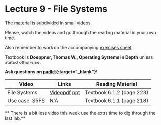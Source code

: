 # Lecture 9 - File Systems

The material is subdivided in small videos.

Please, watch the videos and go through the reading material in your own time.

Also remember to work on the accompanying [exercises sheet](../exercises/EXERCISES9.html)

Textbook is **Doeppner, Thomas W., Operating Systems in Depth** unless stated otherwise.

**Ask questions on [padlet](https://uob.padlet.org/sanjayrawat/nndaw2bef7vf8jgr){:target="_blank"}!**

| Video                   | Links                     |        Reading Material                                                                                                                                                                                      |
|-------------------------|---------------------------|----------------------------------------------------------------------------------------------------------------------------------------------------------------------------------------------|
| File Systems | [Video](https://web.microsoftstream.com/video/e925d773-ef98-4f44-b8a1-b73656005224?list=studio)[pdf](../slides/W9/notes1.pdf) [ppt](../slides/W9/fs1.odp)| Textbook 6.1.2 (page 223) |
| Use case: S5FS | N/A  | Textbook 6.1.1 (page 218) |

** There is a bit less video this week use the extra time to dig through the last lab.**

